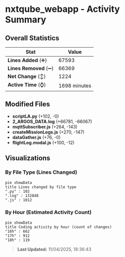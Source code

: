# nxtqube_webapp - Activity Summary 

## Overall Statistics

| Stat                   | Value                                                             |
| ---------------------- | ----------------------------------------------------------------- |
| **Lines Added** (➕)   | 67593                                          |
| **Lines Removed** (➖) | 66369                                        |
| **Net Change** (↕)    | 1224                |
| **Active Time** (⌚)   | 1698 minutes |


## Modified Files
- **scriptLA.py** (+102, -0)
- **2_ARGOS_DATA.log** (+66781, -66067)
- **mqttSubscriber.js** (+264, -143)
- **createMissionLogs.js** (+270, -147)
- **dataGather.js** (+76, -0)
- **flightLog.modal.js** (+100, -12)

## Visualizations

### By File Type (Lines Changed)

```mermaid
pie showData
title Lines changed by file type
".py" : 102
".log" : 132848
".js" : 1012
```

### By Hour (Estimated Activity Count)

```mermaid
pie showData
title Coding activity by hour (count of changes)
"16h" : 662
"17h" : 912
"18h" : 119
```


> **Last Updated:** 11/04/2025, 18:36:43